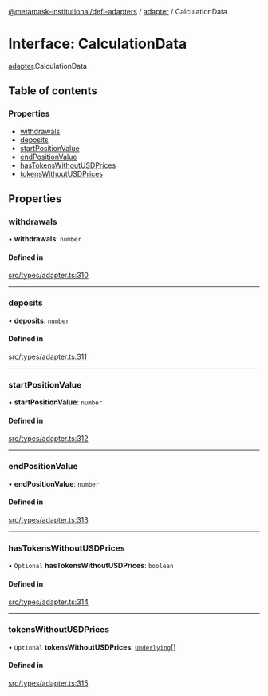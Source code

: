 [@metamask-institutional/defi-adapters](../README.md) / [adapter](../modules/adapter.md) / CalculationData

# Interface: CalculationData

[adapter](../modules/adapter.md).CalculationData

## Table of contents

### Properties

- [withdrawals](adapter.CalculationData.md#withdrawals)
- [deposits](adapter.CalculationData.md#deposits)
- [startPositionValue](adapter.CalculationData.md#startpositionvalue)
- [endPositionValue](adapter.CalculationData.md#endpositionvalue)
- [hasTokensWithoutUSDPrices](adapter.CalculationData.md#hastokenswithoutusdprices)
- [tokensWithoutUSDPrices](adapter.CalculationData.md#tokenswithoutusdprices)

## Properties

### withdrawals

• **withdrawals**: `number`

#### Defined in

[src/types/adapter.ts:310](https://github.com/consensys-vertical-apps/mmi-defi-adapters/blob/main/src/types/adapter.ts#L310)

___

### deposits

• **deposits**: `number`

#### Defined in

[src/types/adapter.ts:311](https://github.com/consensys-vertical-apps/mmi-defi-adapters/blob/main/src/types/adapter.ts#L311)

___

### startPositionValue

• **startPositionValue**: `number`

#### Defined in

[src/types/adapter.ts:312](https://github.com/consensys-vertical-apps/mmi-defi-adapters/blob/main/src/types/adapter.ts#L312)

___

### endPositionValue

• **endPositionValue**: `number`

#### Defined in

[src/types/adapter.ts:313](https://github.com/consensys-vertical-apps/mmi-defi-adapters/blob/main/src/types/adapter.ts#L313)

___

### hasTokensWithoutUSDPrices

• `Optional` **hasTokensWithoutUSDPrices**: `boolean`

#### Defined in

[src/types/adapter.ts:314](https://github.com/consensys-vertical-apps/mmi-defi-adapters/blob/main/src/types/adapter.ts#L314)

___

### tokensWithoutUSDPrices

• `Optional` **tokensWithoutUSDPrices**: [`Underlying`](adapter.Underlying.md)[]

#### Defined in

[src/types/adapter.ts:315](https://github.com/consensys-vertical-apps/mmi-defi-adapters/blob/main/src/types/adapter.ts#L315)
